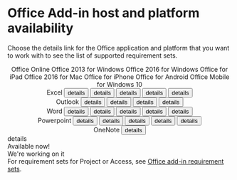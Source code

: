 # Office Add-in host and platform availability   

Choose the details link for the Office application and platform that you want to work with to see the list of supported requirement sets. 

<div>
<div class="overflow">
<div class="ms-Table" id="add-in-availability-table">
<div align="center" class="ms-Table-row"><span class="ms-Table-cell"></span> <span class="ms-Table-cell table-header ms-font-m ms-fontColor-white">Office Online</span> <span class="ms-Table-cell table-header ms-font-m ms-fontColor-white">Office 2013 for Windows</span> <span class="ms-Table-cell table-header ms-font-m ms-fontColor-white">Office 2016 for Windows</span> <span class="ms-Table-cell table-header ms-font-m ms-fontColor-white">Office for iPad</span> <span class="ms-Table-cell table-header ms-font-m ms-fontColor-white">Office 2016 for Mac</span> <span class="ms-Table-cell table-header ms-font-m ms-fontColor-white">Office for iPhone</span> <span class="ms-Table-cell table-header ms-font-m ms-fontColor-white">Office for Android</span> <span class="ms-Table-cell table-header ms-font-m ms-fontColor-white">Office Mobile for Windows&nbsp;10</span></div>
<div align="center" class="ms-Table-row"><span class="ms-Table-cell devoffice-product devoffice-excel bg--excel-theme product-icon"><span>Excel</span></span> <span class="ms-Table-cell availible ms-Link"><button class="ms-Table-cell availibleBtn ms-Link" id="Excel_Online" aria-label="Office Online Excel" onclick="popUp($(this))">details</button></span> <span class="ms-Table-cell availible ms-Link"><button class="ms-Table-cell availibleBtn ms-Link" id="Excel_2013_Win" aria-label="Office 2013 for Windows Excel" onclick="popUp($(this))">details</button></span> <span class="ms-Table-cell availible ms-Link"><button class="ms-Table-cell availibleBtn ms-Link" id="Excel_2016_Win" aria-label="Office 2016 for Windows Excel" onclick="popUp($(this))">details</button></span> <span class="ms-Table-cell availible ms-Link"><button class="ms-Table-cell availibleBtn ms-Link" id="Excel_iPad" aria-label="Office for iPad Excel" onclick="popUp($(this))">details</button></span> <span class="ms-Table-cell availible ms-Link"><button class="ms-Table-cell availibleBtn ms-Link" id="Excel_2016_Mac" aria-label="Office 2016 for Mac Excel" onclick="popUp($(this))">details</button></span> <span class="ms-Table-cell workingon"></span> <span class="ms-Table-cell workingon"></span> <span class="ms-Table-cell workingon"></span></div>
<div align="center" class="ms-Table-row"><span class="ms-Table-cell devoffice-product devoffice-outlook bg--outlook-theme product-icon"><span>Outlook</span></span> <span class="ms-Table-cell availible ms-Link"><button class="ms-Table-cell availibleBtn ms-Link" id="Outlook_Online" aria-label="Office Online Outlook" onclick="popUp($(this))">details</button></span> <span class="ms-Table-cell availible ms-Link"><button class="ms-Table-cell availibleBtn ms-Link" id="Outlook_2013_Win" aria-label="Office 2013 for Windows Outlook" onclick="popUp($(this))">details</button></span> <span class="ms-Table-cell availible ms-Link"><button class="ms-Table-cell availibleBtn ms-Link" id="Outlook_2016_Win" aria-label="Office 2016 for Windows Outlook" onclick="popUp($(this))">details</button></span> <span class="ms-Table-cell workingon"></span> <span class="ms-Table-cell availible ms-Link"><button class="ms-Table-cell availibleBtn ms-Link" id="Outlook_2016_Mac" aria-label="Office 2016 for Mac Outlook" onclick="popUp($(this))">details</button></span> <span class="ms-Table-cell workingon"></span> <span class="ms-Table-cell workingon"></span> <span class="ms-Table-cell workingon"></span></div>
<div align="center" class="ms-Table-row"><span class="ms-Table-cell devoffice-product devoffice-word bg--word-theme product-icon"><span>Word</span></span> <span class="ms-Table-cell availible ms-Link"><button class="ms-Table-cell availibleBtn ms-Link" id="Word_Online" aria-label="Office Online Word" onclick="popUp($(this))">details</button></span> <span class="ms-Table-cell availible ms-Link"><button class="ms-Table-cell availibleBtn ms-Link" id="Word_2013_Win" aria-label="Office 2013 for Windows Word" onclick="popUp($(this))">details</button></span> <span class="ms-Table-cell availible ms-Link"><button class="ms-Table-cell availibleBtn ms-Link" id="Word_2016_Win" aria-label="Office 2016 for Windows Word" onclick="popUp($(this))">details</button></span> <span class="ms-Table-cell availible ms-Link"><button class="ms-Table-cell availibleBtn ms-Link" id="Word_iPad" aria-label="Office for iPad Word" onclick="popUp($(this))">details</button></span> <span class="ms-Table-cell availible ms-Link"><button class="ms-Table-cell availibleBtn ms-Link" id="Word_2016_Mac" aria-label="Office 2016 for Mac Word" onclick="popUp($(this))">details</button></span> <span class="ms-Table-cell workingon"></span> <span class="ms-Table-cell workingon"></span> <span class="ms-Table-cell workingon"></span></div>
<div align="center" class="ms-Table-row"><span class="ms-Table-cell devoffice-product devoffice-powerpoint bg--powerpoint-theme product-icon"><span>Powerpoint</span></span> <span class="ms-Table-cell availible ms-Link"><button class="ms-Table-cell availibleBtn ms-Link" id="PPT_Online" aria-label="Office Online PowerPoint" onclick="popUp($(this))">details</button></span> <span class="ms-Table-cell availible ms-Link"><button class="ms-Table-cell availibleBtn ms-Link" id="PPT_2013_Win" aria-label="Office 2013 for Windows PowerPoint" onclick="popUp($(this))">details</button></span> <span class="ms-Table-cell availible ms-Link"><button class="ms-Table-cell availibleBtn ms-Link" id="PPT_2016_Win" aria-label="Office 2016 for Windows PowerPoint" onclick="popUp($(this))">details</button></span> <span class="ms-Table-cell availible ms-Link"><button class="ms-Table-cell availibleBtn ms-Link" id="PPT_iPad" aria-label="Office for iPad PowerPoint" onclick="popUp($(this))">details</button></span> <span class="ms-Table-cell availible ms-Link"><button class="ms-Table-cell availibleBtn ms-Link" id="PPT_2016_Mac" aria-label="Office 2016 for Mac PowerPoint" onclick="popUp($(this))">details</button></span> <span class="ms-Table-cell workingon"></span> <span class="ms-Table-cell workingon"></span> <span class="ms-Table-cell workingon"></span></div>
<div align="center" class="ms-Table-row"><span class="ms-Table-cell devoffice-product devoffice-onenote bg--onenote-theme product-icon"> <span>OneNote</span> </span> <span class="ms-Table-cell availible ms-Link"> <button class="ms-Table-cell availibleBtn ms-Link" id="OneNote_Online" aria-label="Office Online OneNote" onclick="popUp($(this))">details</button></span><span class="ms-Table-cell workingon"></span><span class="ms-Table-cell workingon"></span><span class="ms-Table-cell workingon"></span><span class="ms-Table-cell workingon"></span><span class="ms-Table-cell workingon"></span><span class="ms-Table-cell workingon"></span><span class="ms-Table-cell workingon"></span></div>
<div class="ms-Callout ms-Callout--close ms-Callout--arrowLeft" id="Excel_Online_Details" style="position: absolute; display: none;" tabindex="0">
<div class="ms-Callout-main"><button name="Excel_Online_Details" class="ms-Callout-close" aria-label="close" onclick="popUp_Close($(this))"> <i class="ms-Icon ms-Icon--x"></i> </button>
<div class="ms-Callout-inner">
<div class="ms-Callout-content">
<p class="ms-Callout-subText"><br /><b>Extension Points</b><br />Taskpane<br />Content<br />Add-in Commands<br /><br /><b>APIs</b><br />ExcelApi 1.2<br />ExcelApi 1.1<br />BindingEvents<br />DocumentEvents<br />MatrixBindings<br />MatrixCoercion<br />TableBindings<br />TableCoercion<br />TextBindings<br />CompressedFile<br />Settings<br />TextCoercion</p>
</div>
</div>
</div>
</div>
<div class="ms-Callout ms-Callout--close ms-Callout--arrowLeft" id="Excel_2013_Win_Details" style="position: absolute; display: none;" tabindex="0">
<div class="ms-Callout-main"><button name="Excel_2013_Win_Details" class="ms-Callout-close" aria-label="close" onclick="popUp_Close($(this))"> <i class="ms-Icon ms-Icon--x"></i> </button>
<div class="ms-Callout-inner">
<div class="ms-Callout-content">
<p class="ms-Callout-subText"><br /><b>Extension Points</b><br />Taskpane<br />Content<br /><br /><b>APIs</b><br />Dialog API 1.1<br />BindingEvents<br />DocumentEvents<br />MatrixBindings<br />MatrixCoercion<br />TableBindings<br />TableCoercion<br />TextBindings<br />Settings<br />TextCoercion</p>
</div>
</div>
</div>
</div>
<div class="ms-Callout ms-Callout--close ms-Callout--arrowLeft" id="Excel_2016_Win_Details" style="position: absolute; display: none;" tabindex="0">
<div class="ms-Callout-main"><button name="Excel_2016_Win_Details" class="ms-Callout-close" aria-label="close" onclick="popUp_Close($(this))"> <i class="ms-Icon ms-Icon--x"></i> </button>
<div class="ms-Callout-inner">
<div class="ms-Callout-content">
<p class="ms-Callout-subText"><br /><b>Extension Points</b><br />Taskpane<br />Content<br />Add-in Commands<br /><br /><b>APIs</b><br />ExcelApi 1.2<br />ExcelApi 1.1<br />Dialog API 1.1<br />BindingEvents<br />DocumentEvents<br />MatrixBindings<br />MatrixCoercion<br />TableBindings<br />TableCoercion<br />TextBindings<br />Settings<br />TextCoercion</p>
</div>
</div>
</div>
</div>
<div class="ms-Callout ms-Callout--close ms-Callout--arrowLeft" id="Excel_iPad_Details" style="position: absolute; display: none;" tabindex="0">
<div class="ms-Callout-main"><button name="Excel_iPad_Details" class="ms-Callout-close" aria-label="close" onclick="popUp_Close($(this))"> <i class="ms-Icon ms-Icon--x"></i> </button>
<div class="ms-Callout-inner">
<div class="ms-Callout-content">
<p class="ms-Callout-subText"><br /><b>Extension Points</b><br />Taskpane<br />Content<br /><br /><b>APIs</b><br />ExcelApi 1.2<br />ExcelApi 1.1<br />Dialog API 1.1<br />BindingEvents<br />DocumentEvents<br />MatrixBindings<br />MatrixCoercion<br />TableBindings<br />TableCoercion<br />TextBindings<br />Settings<br />TextCoercion</p>
</div>
</div>
</div>
</div>
<div class="ms-Callout ms-Callout--close ms-Callout--arrowLeft" id="Excel_2016_Mac_Details" style="position: absolute; display: none;" tabindex="0">
<div class="ms-Callout-main"><button name="Excel_2016_Mac_Details" class="ms-Callout-close" aria-label="close" onclick="popUp_Close($(this))"> <i class="ms-Icon ms-Icon--x"></i> </button>
<div class="ms-Callout-inner">
<div class="ms-Callout-content">
<p class="ms-Callout-subText"><br /><b>Extension Points</b><br />Taskpane<br />Content<br /><br /><b>APIs</b><br />ExcelApi 1.2<br />ExcelApi 1.1<br />Dialog API 1.1<br />BindingEvents<br />DocumentEvents<br />MatrixBindings<br />MatrixCoercion<br />TableBindings<br />TableCoercion<br />TextBindings<br />TextCoercion</p>
</div>
</div>
</div>
</div>
<div class="ms-Callout ms-Callout--close ms-Callout--arrowLeft" id="Outlook_Online_Details" style="position: absolute; display: none;" tabindex="0">
<div class="ms-Callout-main"><button name="Outlook_Online_Details" class="ms-Callout-close" aria-label="close" onclick="popUp_Close($(this))"> <i class="ms-Icon ms-Icon--x"></i> </button>
<div class="ms-Callout-inner">
<div class="ms-Callout-content">
<p class="ms-Callout-subText"><br /><b>Extension Points</b><br />Mail Read<br />Mail Compose<br /><br /><b>APIs</b><br />Mailbox 1.0<br />Mailbox 1.1<br />Mailbox 1.2<br />Mailbox 1.3</p>
</div>
</div>
</div>
</div>
<div class="ms-Callout ms-Callout--close ms-Callout--arrowLeft" id="Outlook_2013_Win_Details" style="position: absolute; display: none;" tabindex="0">
<div class="ms-Callout-main"><button name="Outlook_2013_Win_Details" class="ms-Callout-close" aria-label="close" onclick="popUp_Close($(this))"> <i class="ms-Icon ms-Icon--x"></i> </button>
<div class="ms-Callout-inner">
<div class="ms-Callout-content">
<p class="ms-Callout-subText"><br /><b>Extension Points</b><br />Mail Read<br />Mail Compose<br />Add-in Commands<br /><br /><b>APIs</b><br />Mailbox 1.0<br />Mailbox 1.1<br />Mailbox 1.2<br />Mailbox 1.3</p>
</div>
</div>
</div>
</div>
<div class="ms-Callout ms-Callout--close ms-Callout--arrowLeft" id="Outlook_2016_Win_Details" style="position: absolute; display: none;" tabindex="0">
<div class="ms-Callout-main"><button name="Outlook_2016_Win_Details" class="ms-Callout-close" aria-label="close" onclick="popUp_Close($(this))"> <i class="ms-Icon ms-Icon--x"></i> </button>
<div class="ms-Callout-inner">
<div class="ms-Callout-content">
<p class="ms-Callout-subText"><br /><b>Extension Points</b><br />Mail Read<br />Mail Compose<br />Add-in Commands<br />Modules<br /><br /><b>APIs</b><br />Mailbox 1.0<br />Mailbox 1.1<br />Mailbox 1.2<br />Mailbox 1.3<br />Mailbox 1.4</p>
</div>
</div>
</div>
</div>
<div class="ms-Callout ms-Callout--close ms-Callout--arrowLeft" id="Outlook_2016_Mac_Details" style="position: absolute; display: none;" tabindex="0">
<div class="ms-Callout-main"><button name="Outlook_2016_Mac_Details" class="ms-Callout-close" aria-label="close" onclick="popUp_Close($(this))"> <i class="ms-Icon ms-Icon--x"></i> </button>
<div class="ms-Callout-inner">
<div class="ms-Callout-content">
<p class="ms-Callout-subText"><br /><b>Extension Points</b><br />Mail Read<br /><br /><b>APIs</b><br />Mailbox 1.0<br />Mailbox 1.1</p>
</div>
</div>
</div>
</div>
<div class="ms-Callout ms-Callout--close ms-Callout--arrowLeft" id="Word_Online_Details" style="position: absolute; display: none;" tabindex="0">
<div class="ms-Callout-main"><button name="Word_Online_Details" class="ms-Callout-close" aria-label="close" onclick="popUp_Close($(this))"> <i class="ms-Icon ms-Icon--x"></i> </button>
<div class="ms-Callout-inner">
<div class="ms-Callout-content">
<p class="ms-Callout-subText"><br /><b>Extension Points</b><br />Taskpane<br />Add-in Commands<br /><br /><b>APIs</b><br />WordApi 1.2<br />WordApi 1.1<br />BindingEvents<br />CustomXmlParts<br />MatrixBindings<br />MatrixCoercion<br />TableBindings<br />TableCoercion<br />TextBindings<br />DocumentEvents<br />Text File<br />ImageCoercion<br />Settings<br />TextCoercion</p>
</div>
</div>
</div>
</div>
<div class="ms-Callout ms-Callout--close ms-Callout--arrowLeft" id="Word_2013_Win_Details" style="position: absolute; display: none;" tabindex="0">
<div class="ms-Callout-main"><button name="Word_2013_Win_Details" class="ms-Callout-close" aria-label="close" onclick="popUp_Close($(this))"> <i class="ms-Icon ms-Icon--x"></i> </button>
<div class="ms-Callout-inner">
<div class="ms-Callout-content">
<p class="ms-Callout-subText"><br /><b>Extension Points</b><br />Taskpane<br /><br /><b>APIs</b><br />Dialog API 1.1<br />BindingEvents<br />CompressedFile<br />CustomXmlPart<br />DocumentEvents<br />File<br />HtmlCoercion<br />ImageCoercion<br />OoxmlCoercion<br />TableBindings<br />TableCoercion<br />TextBindings<br />Text File<br />Settings<br />TextCoercion<br />MatrixCoercion<br />Matrix Bindings</p>
</div>
</div>
</div>
</div>
<div class="ms-Callout ms-Callout--close ms-Callout--arrowLeft" id="Word_2016_Win_Details" style="position: absolute; display: none;" tabindex="0">
<div class="ms-Callout-main"><button name="Word_2016_Win_Details" class="ms-Callout-close" aria-label="close" onclick="popUp_Close($(this))"> <i class="ms-Icon ms-Icon--x"></i> </button>
<div class="ms-Callout-inner">
<div class="ms-Callout-content">
<p class="ms-Callout-subText"><br /><b>Extension Points</b><br />Taskpane<br />Add-in Commands<br /><br /><b>APIs</b><br />WordApi 1.1<br />WordApi 1.2<br />Dialog API 1.1<br />BindingEvents<br />CompressedFile<br />CustomXmlPart<br />DocumentEvents<br />File<br />HtmlCoercion<br />ImageCoercion<br />OoxmlCoercion<br />TableBindings<br />TableCoercion<br />TextBindings<br />Text File<br />Settings<br />TextCoercion<br />MatrixCoercion<br />Matrix Bindings</p>
</div>
</div>
</div>
</div>
<div class="ms-Callout ms-Callout--close ms-Callout--arrowLeft" id="Word_iPad_Details" style="position: absolute; display: none;" tabindex="0">
<div class="ms-Callout-main"><button name="Word_iPad_Details" class="ms-Callout-close" aria-label="close" onclick="popUp_Close($(this))"> <i class="ms-Icon ms-Icon--x"></i> </button>
<div class="ms-Callout-inner">
<div class="ms-Callout-content">
<p class="ms-Callout-subText"><br /><b>Extension Points</b><br />Taskpane<br /><br /><b>APIs</b><br />WordApi 1.1<br />WordApi 1.2<br />Dialog API 1.1<br />BindingEvents<br />CompressedFile<br />CustomXmlPart<br />DocumentEvents<br />File<br />HtmlCoercion<br />ImageCoercion<br />OoxmlCoercion<br />TableBindings<br />TableCoercion<br />TextBindings<br />Text File<br />Settings<br />TextCoercion<br />MatrixCoercion<br />Matrix Bindings</p>
</div>
</div>
</div>
</div>
<div class="ms-Callout ms-Callout--close ms-Callout--arrowLeft" id="Word_2016_Mac_Details" style="position: absolute; display: none;" tabindex="0">
<div class="ms-Callout-main"><button name="Word_2016_Mac_Details" class="ms-Callout-close" aria-label="close" onclick="popUp_Close($(this))"> <i class="ms-Icon ms-Icon--x"></i> </button>
<div class="ms-Callout-inner">
<div class="ms-Callout-content">
<p class="ms-Callout-subText"><br /><b>Extension Points</b><br />Taskpane<br /><br /><b>APIs</b><br />WordApi 1.1<br />WordApi 1.2<br />Dialog API 1.1<br />BindingEvents<br />CompressedFile<br />CustomXmlPart<br />DocumentEvents<br />File<br />HtmlCoercion<br />ImageCoercion<br />OoxmlCoercion<br />TableBindings<br />TableCoercion<br />TextBindings<br />Text File<br />Settings<br />TextCoercion<br />MatrixCoercion<br />Matrix Bindings</p>
</div>
</div>
</div>
</div>
<div class="ms-Callout ms-Callout--close ms-Callout--arrowLeft" id="PPT_Online_Details" style="position: absolute; display: none;" tabindex="0">
<div class="ms-Callout-main"><button name="PPT_Online_Details" class="ms-Callout-close" aria-label="close" onclick="popUp_Close($(this))"> <i class="ms-Icon ms-Icon--x"></i> </button>
<div class="ms-Callout-inner">
<div class="ms-Callout-content">
<p class="ms-Callout-subText"><br /><b>Extension Points</b><br />Content<br />Taskpane<br />Add-in Commands<br /><br /><b>APIs</b><br />ActiveView<br />CompressedFile<br />File<br />Selection<br />Settings<br />TextCoercion<br />ImageCoercion</p>
</div>
</div>
</div>
</div>
<div class="ms-Callout ms-Callout--close ms-Callout--arrowLeft" id="PPT_2013_Win_Details" style="position: absolute; display: none;" tabindex="0">
<div class="ms-Callout-main"><button name="PPT_2013_Win_Details" class="ms-Callout-close" aria-label="close" onclick="popUp_Close($(this))"> <i class="ms-Icon ms-Icon--x"></i> </button>
<div class="ms-Callout-inner">
<div class="ms-Callout-content">
<p class="ms-Callout-subText"><br /><b>Extension Points</b><br />Content<br />Taskpane<br /><br /><b>APIs</b><br />Dialog API 1.1<br />ActiveView<br />CompressedFile<br />File<br />Selection<br />Settings<br />TextCoercion</p>
</div>
</div>
</div>
</div>
<div class="ms-Callout ms-Callout--close ms-Callout--arrowLeft" id="PPT_2016_Win_Details" style="position: absolute; display: none;" tabindex="0">
<div class="ms-Callout-main"><button name="PPT_2016_Win_Details" class="ms-Callout-close" aria-label="close" onclick="popUp_Close($(this))"> <i class="ms-Icon ms-Icon--x"></i> </button>
<div class="ms-Callout-inner">
<div class="ms-Callout-content">
<p class="ms-Callout-subText"><br /><b>Extension Points</b><br />Content<br />Taskpane<br />Add-in Commands<br /><br /><b>APIs</b><br />Dialog API 1.1<br />ActiveView<br />CompressedFile<br />File<br />Selection<br />Settings<br />TextCoercion<br />ImageCoercion</p>
</div>
</div>
</div>
</div>
<div class="ms-Callout ms-Callout--close ms-Callout--arrowLeft" id="PPT_iPad_Details" style="position: absolute; display: none;" tabindex="0">
<div class="ms-Callout-main"><button name="PPT_iPad_Details" class="ms-Callout-close" aria-label="close" onclick="popUp_Close($(this))"> <i class="ms-Icon ms-Icon--x"></i> </button>
<div class="ms-Callout-inner">
<div class="ms-Callout-content">
<p class="ms-Callout-subText"><br /><b>Extension Points</b><br />Content<br />Taskpane<br /><br /><b>APIs</b><br />Dialog API 1.1<br />ActiveView<br />CompressedFile<br />File<br />Selection<br />Settings<br />TextCoercion<br />ImageCoercion</p>
</div>
</div>
</div>
</div>
<div class="ms-Callout ms-Callout--close ms-Callout--arrowLeft" id="PPT_2016_Mac_Details" style="position: absolute; display: none;" tabindex="0">
<div class="ms-Callout-main"><button name="PPT_2016_Mac_Details" class="ms-Callout-close" aria-label="close" onclick="popUp_Close($(this))"> <i class="ms-Icon ms-Icon--x"></i> </button>
<div class="ms-Callout-inner">
<div class="ms-Callout-content">
<p class="ms-Callout-subText"><br /><b>Extension Points</b><br />Content<br />Taskpane<br /><br /><b>APIs</b><br />ActiveView<br />CompressedFile<br />File<br />Selection<br />Settings<br />TextCoercion<br />ImageCoercion</p>
</div>
</div>
</div>
</div>
<div class="ms-Callout ms-Callout--close ms-Callout--arrowLeft" id="OneNote_Online_Details" style="position: absolute; display: none;" tabindex="0">
<div class="ms-Callout-main"><button name="OneNote_Online_Details" class="ms-Callout-close" aria-label="close" onclick="popUp_Close($(this))"> <i class="ms-Icon ms-Icon--x"></i> </button>
<div class="ms-Callout-inner">
<div class="ms-Callout-content">
<p class="ms-Callout-subText"><br /><b>Extension Points</b><br />Content<br />Taskpane<br />Add-in Commands<br /><br /><b>APIs</b><br />OneNoteApi 1.1<br />DocumentEvents<br />Settings<br />TextCoercion<br />HtmlCoercion<br />ImageCoercion</p>
</div>
</div>
</div>
</div>
</div>
</div>
<div class="legend">
<div class="ms-Grid-col ms-u-lg2 ms-u-md1 ms-u-sm1 legend-available ms-font-xs">details</div>
<div class="ms-Grid-col ms-u-lg4 ms-u-md3 ms-u-sm3 ms-font-xs ms-fontColor-themeDarker">Available now!</div>
<div class="ms-Grid-col ms-u-lg2 ms-u-md1 ms-u-sm1 legend-workingOn"></div>
<div class="ms-Grid-col ms-u-lg4 ms-u-md3 ms-u-sm3 ms-font-xs ms-fontColor-themeDarker">We're working on it</div>
<div style="clear: both;"></div>
</div>
<div class="ms-font-m">For requirement sets for Project or Access, see <a href="/reference/add-ins/office-add-in-requirement-sets" target="_blank">Office add-in requirement sets</a>.</div>
</div>
